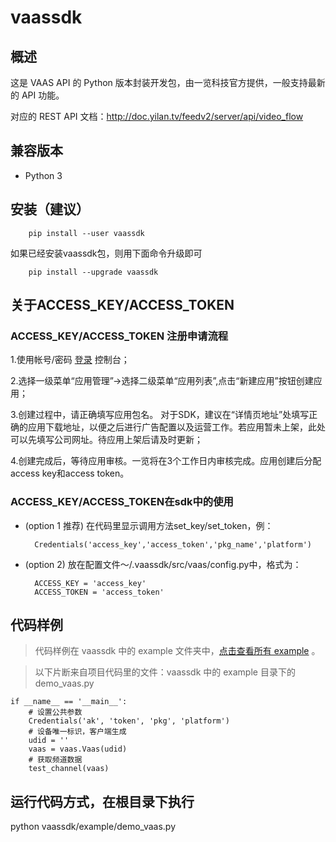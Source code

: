 # vaassdk

## 概述

这是 VAAS API 的 Python 版本封装开发包，由一览科技官方提供，一般支持最新的 API 功能。

对应的 REST API 文档：<http://doc.yilan.tv/feedv2/server/api/video_flow>

## 兼容版本

+ Python 3

## 安装（建议）

```
    pip install --user vaassdk
```

如果已经安装vaassdk包，则用下面命令升级即可

```
    pip install --upgrade vaassdk
```

## 关于ACCESS_KEY/ACCESS_TOKEN

### ACCESS_KEY/ACCESS_TOKEN 注册申请流程

1.使用帐号/密码 [登录](https://yuncms.yilan.tv/admin/default/login) 控制台；

2.选择一级菜单“应用管理”->选择二级菜单“应用列表”,点击“新建应用”按钮创建应用；

3.创建过程中，请正确填写应用包名。 对于SDK，建议在“详情页地址”处填写正确的应用下载地址，以便之后进行广告配置以及运营工作。若应用暂未上架，此处可以先填写公司网址。待应用上架后请及时更新；

4.创建完成后，等待应用审核。一览将在3个工作日内审核完成。应用创建后分配access key和access token。

### ACCESS_KEY/ACCESS_TOKEN在sdk中的使用

- (option 1 推荐) 在代码里显示调用方法set_key/set_token，例：
  ```
    Credentials('access_key','access_token','pkg_name','platform')
  ```

- (option 2) 放在配置文件～/.vaassdk/src/vaas/config.py中，格式为：
  ```
    ACCESS_KEY = 'access_key'
    ACCESS_TOKEN = 'access_token'
  ```

## 代码样例

> 代码样例在 vaassdk 中的 example 文件夹中，[点击查看所有 example](https://github.com/yilanyun/vaassdk/tree/main/example) 。

> 以下片断来自项目代码里的文件：vaassdk 中的 example 目录下的 demo_vaas.py

```
if __name__ == '__main__':
    # 设置公共参数
    Credentials('ak', 'token', 'pkg', 'platform')
    # 设备唯一标识，客户端生成
    udid = ''
    vaas = vaas.Vaas(udid)
    # 获取频道数据
    test_channel(vaas)
```

## 运行代码方式，在根目录下执行

python vaassdk/example/demo_vaas.py
